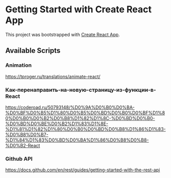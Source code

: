 # Getting Started with Create React App

This project was bootstrapped with [Create React App](https://github.com/facebook/create-react-app).

## Available Scripts

### Animation
https://tproger.ru/translations/animate-react/

### Как-перенаправить-на-новую-страницу-из-функции-в-React
https://coderoad.ru/50793148/%D0%9A%D0%B0%D0%BA-%D0%BF%D0%B5%D1%80%D0%B5%D0%BD%D0%B0%D0%BF%D1%80%D0%B0%D0%B2%D0%B8%D1%82%D1%8C-%D0%BD%D0%B0-%D0%BD%D0%BE%D0%B2%D1%83%D1%8E-%D1%81%D1%82%D1%80%D0%B0%D0%BD%D0%B8%D1%86%D1%83-%D0%B8%D0%B7-%D1%84%D1%83%D0%BD%D0%BA%D1%86%D0%B8%D0%B8-%D0%B2-React

### Github API
https://docs.github.com/en/rest/guides/getting-started-with-the-rest-api